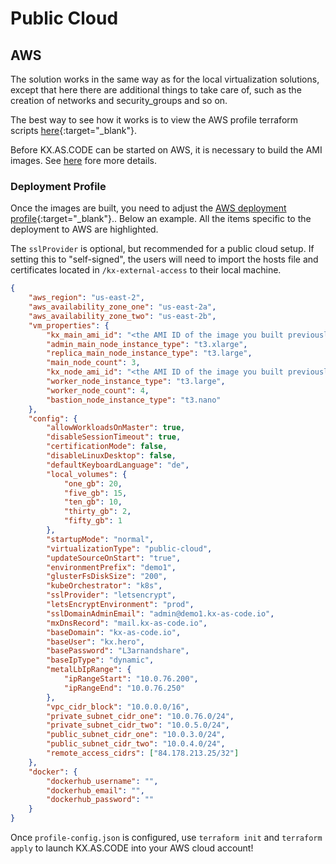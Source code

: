 # Public Cloud

## AWS

The solution works in the same way as for the local virtualization solutions, except that here there are additional things to take care of, such as the creation of networks and security_groups and so on.

The best way to see how it works is to view the AWS profile terraform scripts [here](https://github.com/Accenture/kx.as.code/tree/main/profiles/terraform-aws){:target="\_blank"}.

Before KX.AS.CODE can be started on AWS, it is necessary to build the AMI images. See [here](../../Build/Public-Clouds/) fore more details.

### Deployment Profile

Once the images are built, you need to adjust the [AWS deployment profile](https://github.com/Accenture/kx.as.code/blob/main/profiles/terraform-aws/profile-config.json){:target="\_blank"}.. Below an example. All the items specific to the deployment to AWS are highlighted.

The `sslProvider` is optional, but recommended for a public cloud setup. If setting  this to "self-signed", the users will need to import the hosts file and certificates located in `/kx-external-access` to their local machine.

```json linenums="1" hl_lines="2-4 6-8 10-11 13 34-35 46-51"
{
    "aws_region": "us-east-2",
    "aws_availability_zone_one": "us-east-2a",
    "aws_availability_zone_two": "us-east-2b",
    "vm_properties": {
        "kx_main_ami_id": "<the AMI ID of the image you built previously>",
        "admin_main_node_instance_type": "t3.xlarge",
        "replica_main_node_instance_type": "t3.large",
        "main_node_count": 3,
        "kx_node_ami_id": "<the AMI ID of the image you built previously>",
        "worker_node_instance_type": "t3.large",
        "worker_node_count": 4,
        "bastion_node_instance_type": "t3.nano"
    },
    "config": {
        "allowWorkloadsOnMaster": true,
        "disableSessionTimeout": true,
        "certificationMode": false,
        "disableLinuxDesktop": false,
        "defaultKeyboardLanguage": "de",
        "local_volumes": {
            "one_gb": 20,
            "five_gb": 15,
            "ten_gb": 10,
            "thirty_gb": 2,
            "fifty_gb": 1
        },
        "startupMode": "normal",
        "virtualizationType": "public-cloud",
        "updateSourceOnStart": "true",
        "environmentPrefix": "demo1",
        "glusterFsDiskSize": "200",
        "kubeOrchestrator": "k8s",
        "sslProvider": "letsencrypt",
        "letsEncryptEnvironment": "prod",
        "sslDomainAdminEmail": "admin@demo1.kx-as-code.io",
        "mxDnsRecord": "mail.kx-as-code.io",
        "baseDomain": "kx-as-code.io",
        "baseUser": "kx.hero",
        "basePassword": "L3arnandshare",
        "baseIpType": "dynamic",
        "metalLbIpRange": {
            "ipRangeStart": "10.0.76.200",
            "ipRangeEnd": "10.0.76.250"
        },
        "vpc_cidr_block": "10.0.0.0/16",
        "private_subnet_cidr_one": "10.0.76.0/24",
        "private_subnet_cidr_two": "10.0.5.0/24",
        "public_subnet_cidr_one": "10.0.3.0/24",
        "public_subnet_cidr_two": "10.0.4.0/24",
        "remote_access_cidrs": ["84.178.213.25/32"]
    },
    "docker": {
        "dockerhub_username": "",
        "dockerhub_email": "",
        "dockerhub_password": ""
    }
}
```

Once `profile-config.json` is configured, use `terraform init` and `terraform apply` to launch KX.AS.CODE into your AWS cloud account!